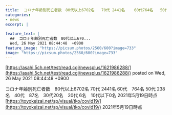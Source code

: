 ```yaml
---
title:  コロナ年齢別死亡者数　80代以上6702名   70代 2441名    60代764名   50代 238名　40代87名　30代20名　20代 6名　10代以下0名  
categories:
- news
excerpt: |
  
feature_text: |
  ##  コロナ年齢別死亡者数　80代以上670...
  Wed, 26 May 2021 08:44:48  +0900
feature_image: "https://picsum.photos/2560/600?image=733"
image: "https://picsum.photos/2560/600?image=733"
---
```


[https://asahi.5ch.net/test/read.cgi/newsplus/1621986288/](https://asahi.5ch.net/test/read.cgi/newsplus/1621986288/)
posted on Wed, 26 May 2021 08:44:48  +0900

<!--more-->

コロナ年齢別死亡者数　80代以上6702名 70代 2441名 60代　764名 50代 238名　40代　87名　30代20名　20代 6名　10代以下0名 2021年5月19日時点 [https://toyokeizai.net/sp/visual/tko/covid19/](https://toyokeizai.net/sp/visual/tko/covid19/) 2021年5月19日時点
